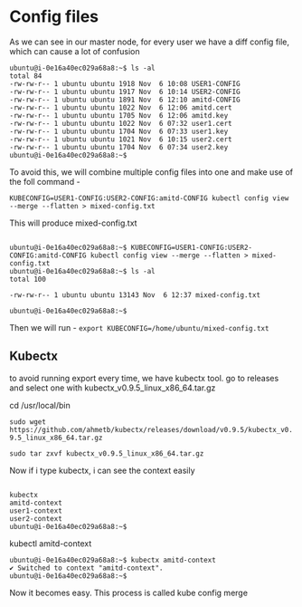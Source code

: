

# Config files

As we can see in our master node, for every user we have a diff config file, which can cause a lot of confusion

```
ubuntu@i-0e16a40ec029a68a8:~$ ls -al
total 84
-rw-rw-r-- 1 ubuntu ubuntu 1918 Nov  6 10:08 USER1-CONFIG
-rw-rw-r-- 1 ubuntu ubuntu 1917 Nov  6 10:14 USER2-CONFIG
-rw-rw-r-- 1 ubuntu ubuntu 1891 Nov  6 12:10 amitd-CONFIG
-rw-rw-r-- 1 ubuntu ubuntu 1022 Nov  6 12:06 amitd.cert
-rw-rw-r-- 1 ubuntu ubuntu 1705 Nov  6 12:06 amitd.key
-rw-rw-r-- 1 ubuntu ubuntu 1022 Nov  6 07:32 user1.cert
-rw-rw-r-- 1 ubuntu ubuntu 1704 Nov  6 07:33 user1.key
-rw-rw-r-- 1 ubuntu ubuntu 1021 Nov  6 10:15 user2.cert
-rw-rw-r-- 1 ubuntu ubuntu 1704 Nov  6 07:34 user2.key
ubuntu@i-0e16a40ec029a68a8:~$ 
```

To avoid this, we will combine multiple config files into one and make use of the foll command - 

`KUBECONFIG=USER1-CONFIG:USER2-CONFIG:amitd-CONFIG kubectl config view --merge --flatten > mixed-config.txt`

This will produce mixed-config.txt

```

ubuntu@i-0e16a40ec029a68a8:~$ KUBECONFIG=USER1-CONFIG:USER2-CONFIG:amitd-CONFIG kubectl config view --merge --flatten > mixed-config.txt
ubuntu@i-0e16a40ec029a68a8:~$ ls -al
total 100

-rw-rw-r-- 1 ubuntu ubuntu 13143 Nov  6 12:37 mixed-config.txt

ubuntu@i-0e16a40ec029a68a8:~$ 

```

Then we will run - `export KUBECONFIG=/home/ubuntu/mixed-config.txt`


## Kubectx

to avoid running export every time, we have kubectx tool. go to releases and select one with kubectx_v0.9.5_linux_x86_64.tar.gz

cd /usr/local/bin

`sudo wget https://github.com/ahmetb/kubectx/releases/download/v0.9.5/kubectx_v0.9.5_linux_x86_64.tar.gz`

`sudo tar zxvf kubectx_v0.9.5_linux_x86_64.tar.gz`

Now if i type kubectx, i can see the context easily

```

kubectx
amitd-context
user1-context
user2-context
ubuntu@i-0e16a40ec029a68a8:~$ 
```

kubectl amitd-context

```
ubuntu@i-0e16a40ec029a68a8:~$ kubectx amitd-context
✔ Switched to context "amitd-context".
ubuntu@i-0e16a40ec029a68a8:~$ 
```

Now it becomes easy. This process is called kube config merge

